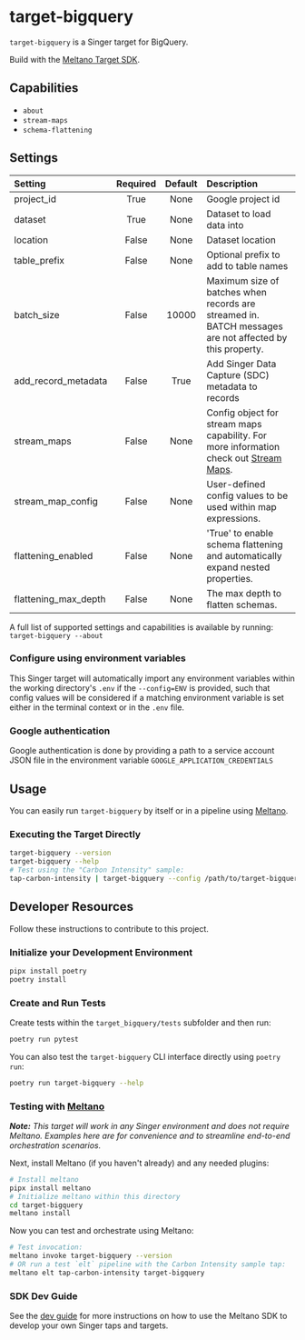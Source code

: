# target-bigquery

`target-bigquery` is a Singer target for BigQuery.

Build with the [Meltano Target SDK](https://sdk.meltano.com).

## Capabilities

* `about`
* `stream-maps`
* `schema-flattening`

## Settings
<!--
This section can be created by copy-pasting the CLI output from:

```
target-bigquery --about --format=markdown
```
-->

| Setting             | Required | Default | Description |
|:--------------------|:--------:|:-------:|:------------|
| project_id          | True     | None    | Google project id |
| dataset             | True     | None    | Dataset to load data into |
| location            | False    | None    | Dataset location |
| table_prefix        | False    | None    | Optional prefix to add to table names |
| batch_size          | False    |   10000 | Maximum size of batches when records are streamed in. BATCH messages are not affected by this property. |
| add_record_metadata | False    |    True | Add Singer Data Capture (SDC) metadata to records |
| stream_maps         | False    | None    | Config object for stream maps capability. For more information check out [Stream Maps](https://sdk.meltano.com/en/latest/stream_maps.html). |
| stream_map_config   | False    | None    | User-defined config values to be used within map expressions. |
| flattening_enabled  | False    | None    | 'True' to enable schema flattening and automatically expand nested properties. |
| flattening_max_depth| False    | None    | The max depth to flatten schemas. |

A full list of supported settings and capabilities is available by running: `target-bigquery --about`


### Configure using environment variables

This Singer target will automatically import any environment variables within the working directory's
`.env` if the `--config=ENV` is provided, such that config values will be considered if a matching
environment variable is set either in the terminal context or in the `.env` file.

### Google authentication

Google authentication is done by providing a path to a service account JSON file in the environment variable
`GOOGLE_APPLICATION_CREDENTIALS`

## Usage

You can easily run `target-bigquery` by itself or in a pipeline using [Meltano](https://meltano.com/).

### Executing the Target Directly

```bash
target-bigquery --version
target-bigquery --help
# Test using the "Carbon Intensity" sample:
tap-carbon-intensity | target-bigquery --config /path/to/target-bigquery-config.json
```

## Developer Resources

Follow these instructions to contribute to this project.

### Initialize your Development Environment

```bash
pipx install poetry
poetry install
```

### Create and Run Tests

Create tests within the `target_bigquery/tests` subfolder and
  then run:

```bash
poetry run pytest
```

You can also test the `target-bigquery` CLI interface directly using `poetry run`:

```bash
poetry run target-bigquery --help
```

### Testing with [Meltano](https://meltano.com/)

_**Note:** This target will work in any Singer environment and does not require Meltano.
Examples here are for convenience and to streamline end-to-end orchestration scenarios._

Next, install Meltano (if you haven't already) and any needed plugins:

```bash
# Install meltano
pipx install meltano
# Initialize meltano within this directory
cd target-bigquery
meltano install
```

Now you can test and orchestrate using Meltano:

```bash
# Test invocation:
meltano invoke target-bigquery --version
# OR run a test `elt` pipeline with the Carbon Intensity sample tap:
meltano elt tap-carbon-intensity target-bigquery
```

### SDK Dev Guide

See the [dev guide](https://sdk.meltano.com/en/latest/dev_guide.html) for more instructions on how to use the Meltano SDK to
develop your own Singer taps and targets.
